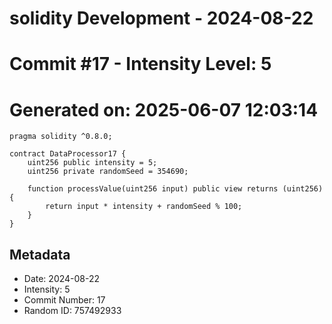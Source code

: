 ﻿# solidity Development - 2024-08-22
# Commit #17 - Intensity Level: 5
# Generated on: 2025-06-07 12:03:14
```solidity
pragma solidity ^0.8.0;

contract DataProcessor17 {
    uint256 public intensity = 5;
    uint256 private randomSeed = 354690;

    function processValue(uint256 input) public view returns (uint256) {
        return input * intensity + randomSeed % 100;
    }
}
```
## Metadata
- Date: 2024-08-22
- Intensity: 5
- Commit Number: 17
- Random ID: 757492933
